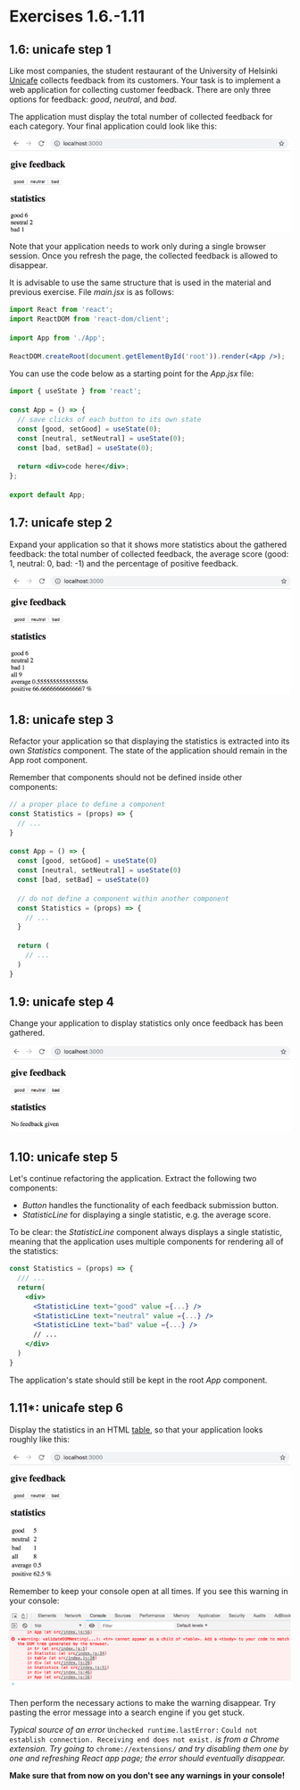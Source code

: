 # Exercises 1.6.-1.11

## 1.6: unicafe step 1

Like most companies, the student restaurant of the University of Helsinki [Unicafe](https://unicafe.fi/) collects feedback from its customers. Your task is to implement a web application for collecting customer feedback. There are only three options for feedback: _good_, _neutral_, and _bad_.

The application must display the total number of collected feedback for each category. Your final application could look like this:

![unicafe1](./assets/unicafe1.png)

Note that your application needs to work only during a single browser session. Once you refresh the page, the collected feedback is allowed to disappear.

It is advisable to use the same structure that is used in the material and previous exercise. File _main.jsx_ is as follows:

```jsx
import React from 'react';
import ReactDOM from 'react-dom/client';

import App from './App';

ReactDOM.createRoot(document.getElementById('root')).render(<App />);
```

You can use the code below as a starting point for the _App.jsx_ file:

```jsx
import { useState } from 'react';

const App = () => {
  // save clicks of each button to its own state
  const [good, setGood] = useState(0);
  const [neutral, setNeutral] = useState(0);
  const [bad, setBad] = useState(0);

  return <div>code here</div>;
};

export default App;
```

## 1.7: unicafe step 2

Expand your application so that it shows more statistics about the gathered feedback: the total number of collected feedback, the average score (good: 1, neutral: 0, bad: -1) and the percentage of positive feedback.

![unicafe2](./assets/unicafe2.png)

## 1.8: unicafe step 3

Refactor your application so that displaying the statistics is extracted into its own _Statistics_ component. The state of the application should remain in the App root component.

Remember that components should not be defined inside other components:

```jsx
// a proper place to define a component
const Statistics = (props) => {
  // ...
}

const App = () => {
  const [good, setGood] = useState(0)
  const [neutral, setNeutral] = useState(0)
  const [bad, setBad] = useState(0)

  // do not define a component within another component
  const Statistics = (props) => {
    // ...
  }

  return (
    // ...
  )
}
```

## 1.9: unicafe step 4

Change your application to display statistics only once feedback has been gathered.

![unicafe3](./assets/unicafe3.png)

## 1.10: unicafe step 5

Let's continue refactoring the application. Extract the following two components:

- _Button_ handles the functionality of each feedback submission button.
- _StatisticLine_ for displaying a single statistic, e.g. the average score.

To be clear: the _StatisticLine_ component always displays a single statistic, meaning that the application uses multiple components for rendering all of the statistics:

```jsx
const Statistics = (props) => {
  /// ...
  return(
    <div>
      <StatisticLine text="good" value ={...} />
      <StatisticLine text="neutral" value ={...} />
      <StatisticLine text="bad" value ={...} />
      // ...
    </div>
  )
}
```

The application's state should still be kept in the root _App_ component.

## 1.11\*: unicafe step 6

Display the statistics in an HTML [table](https://developer.mozilla.org/en-US/docs/Learn/HTML/Tables/Basics), so that your application looks roughly like this:

![unicafe4](./assets/unicafe4.png)

Remember to keep your console open at all times. If you see this warning in your console:

![unicafe5](./assets/unicafe5.png)

Then perform the necessary actions to make the warning disappear. Try pasting the error message into a search engine if you get stuck.

_Typical source of an error_ `Unchecked runtime.lastError:` `Could not establish connection. Receiving end does not exist.` _is from a Chrome extension. Try going to_ `chrome://extensions/` _and try disabling them one by one and refreshing React app page; the error should eventually disappear._

**Make sure that from now on you don't see any warnings in your console!**

